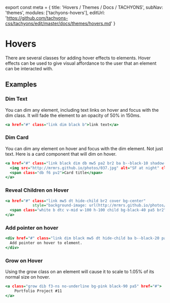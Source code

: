export const meta = {
  title: 'Hovers / Themes / Docs / TACHYONS',
  subNav: 'themes',
  modules: ['tachyons-hovers'],
  editUrl: 'https://github.com/tachyons-css/tachyons/edit/master/docs/themes/hovers.md'
}

# Hovers

There are several classes for adding hover effects to elements. Hover effects can be used to give visual affordance to the user that an element can be interacted with.

## Examples

### Dim Text

You can dim any element, including text links on hover and focus with the dim class. It will fade the element to an opacity of 50% in 150ms.

```.html
<a href="#" class="link dim black b">link text</a>
```

### Dim Card

You can dim any element on hover and focus with the dim element. Not just text. Here is a card component that will dim on hover.

```.html
<a href="#" class="link black dim db mw5 pa2 br2 ba b--black-10 shadow-1">
  <img src="http://mrmrs.github.io/photos/037.jpg" alt="SF at night" class="db mb2 mw-100" />
  <span class="db f6 pv2">Card title</span>
</a>
```

### Reveal Children on Hover

```.html
<a href="#" class="link mw5 dt hide-child br2 cover bg-center"
            style="background-image: url(http://mrmrs.github.io/photos/012.jpg); ">
  <span class="white b dtc v-mid w-100 h-100 child bg-black-40 pa5 br2">This is some card content</span>
</a>
```

### Add pointer on hover

```.html
<div href="#" class="link dim black mw5 dt hide-child ba b--black-20 pa4 br2 pointer">
  Add pointer on hover to element.
</div>
```

### Grow on Hover
Using the grow class on an element will cause it to scale to 1.05% of its normal size on hover.

```.html
<a class="grow dib f3-ns no-underline bg-pink black-90 pa5" href="#">
    Portfolio Project #11
</a>
```
